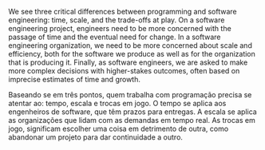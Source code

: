 We see three critical differences between programming and software engineering: time, scale, and the trade-offs at play.   On a software engineering project, engineers need to be more concerned with the passage of time and the eventual need for change. In a software engineering organization, we need to be more concerned about scale and efficiency, both for the software we produce as well as for the organization that is producing it. Finally, as software engineers, we are asked to make more complex decisions with higher-stakes outcomes, often based on imprecise estimates of time and growth.

Baseando se em três pontos, quem trabalha com programação precisa se atentar ao: tempo, escala e trocas em jogo. O tempo se aplica aos engenheiros de software, que têm prazos para entregas. A escala se aplica as organizações que lidam com as demandas em tempo real. As trocas em jogo, significam escolher uma coisa em detrimento de outra, como abandonar um projeto para dar continuidade a outro.
